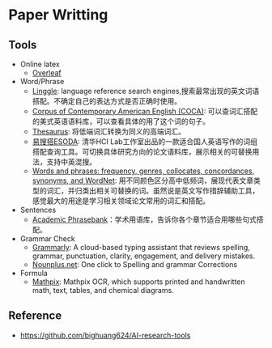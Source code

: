 # Paper Writting

## Tools
- Online latex
  - [Overleaf](https://www.overleaf.com/)
- Word/Phrase
  - [Linggle](https://linggle.com/): language reference search engines,搜索最常出现的英文词语搭配。不确定自己的表达方式是否正确时使用。
  - [Corpus of Contemporary American English (COCA)](https://www.english-corpora.org/coca/): 可以查词汇搭配的美式英语语料库，可以查看具体的用了这个词的句子。
  - [Thesaurus](https://www.thesaurus.com/): 将低端词汇转换为同义的高端词汇。
  - [易搜搭ESODA](http://www.esoda.org/): 清华HCI Lab工作室出品的一款适合国人英语写作的词组搭配查询工具。可切换具体研究方向的论文语料库，展示相关的可替换用法，支持中英混搜。
  - [Words and phrases: frequency, genres, collocates, concordances, synonyms, and WordNet](https://www.wordandphrase.info/analyzeText.asp): 用不同颜色区分高中低频词，展现代表文章类型的词汇，并归类出相关可替换的词。虽然说是英文写作措辞辅助工具，感觉最大的用途是学习相关领域论文常用的词汇和搭配。
- Sentences
  - [Academic Phrasebank](http://www.phrasebank.manchester.ac.uk/)：学术用语库，告诉你各个章节适合用哪些句式搭配。
- Grammar Check
  - [Grammarly](https://www.grammarly.com/): A cloud-based typing assistant that reviews spelling, grammar, punctuation, clarity, engagement, and delivery mistakes.
  - [Nounplus.net](https://www.nounplus.net/): One click to Spelling and grammar Corrections
- Formula
  - [Mathpix](https://mathpix.com/): Mathpix OCR, which supports printed and handwritten math, text, tables, and chemical diagrams.


## Reference
- https://github.com/bighuang624/AI-research-tools
